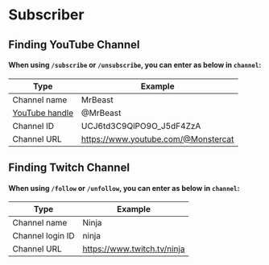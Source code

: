 # Subscriber
## Finding YouTube Channel
#### When using ``/subscribe`` or ``/unsubscribe``, you can enter as below in ``channel``:
|Type|Example|
|-------|-|
|Channel name|MrBeast|
|[YouTube handle](https://www.youtube.com/handle)|@MrBeast|
|Channel ID|UCJ6td3C9QlPO9O_J5dF4ZzA|
|Channel URL|https://www.youtube.com/@Monstercat|

## Finding Twitch Channel
#### When using ``/follow`` or ``/unfollow``, you can enter as below in ``channel``:
|Type|Example|
|-------|-|
|Channel name|Ninja|
|Channel login ID|ninja|
|Channel URL|https://www.twitch.tv/ninja|
